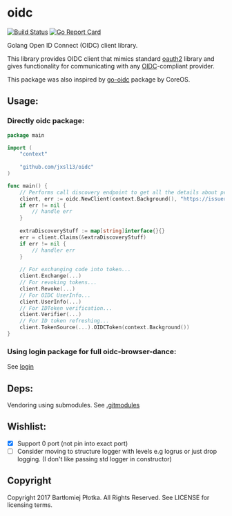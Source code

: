 # oidc
[![Build Status](https://travis-ci.org/bwplotka/oidc.svg?branch=master)](https://travis-ci.org/bwplotka/oidc)
[![Go Report Card](https://goreportcard.com/badge/github.com/jxsl13/oidc)](https://goreportcard.com/report/github.com/jxsl13/oidc)


Golang Open ID Connect (OIDC) client library.

This library provides OIDC client that mimics standard [oauth2](https://github.com/golang/oauth2) library and gives functionality 
for communicating with any [OIDC](http://openid.net/specs/openid-connect-core-1_0.html)-compliant provider.
 
This package was also inspired by [go-oidc](https://github.com/coreos/go-oidc) package by CoreOS.

## Usage:

### Directly oidc package:

```go
package main

import (
    "context"
    
    "github.com/jxsl13/oidc"
)

func main() {
    // Performs call discovery endpoint to get all the details about provider.
    client, err := oidc.NewClient(context.Background(), "https://issuer-oidc.org")
    if err != nil {
        // handle err
    }
    
    extraDiscoveryStuff := map[string]interface{}{}
    err = client.Claims(&extraDiscoveryStuff)
    if err != nil {
        // handler err
    }
    
    // For exchanging code into token...
    client.Exchange(...)
    // For revoking tokens...
    client.Revoke(...)
    // For OIDC UserInfo...
    client.UserInfo(...)
    // For IDToken verification...
    client.Verifier(...)
    // For ID token refreshing...
    client.TokenSource(...).OIDCToken(context.Background())
}
```

### Using login package for full oidc-browser-dance: 

See [login](./login/README.md)

## Deps:

Vendoring using submodules. See [.gitmodules](.gitmodules)
 

## Wishlist:

* [x] Support 0 port (not pin into exact port)
* [ ] Consider moving to structure logger with levels e.g logrus or just drop logging. (I don't like passing std logger in constructor)
   
## Copyright 
Copyright 2017 Bartłomiej Płotka. All Rights Reserved.
See LICENSE for licensing terms.
